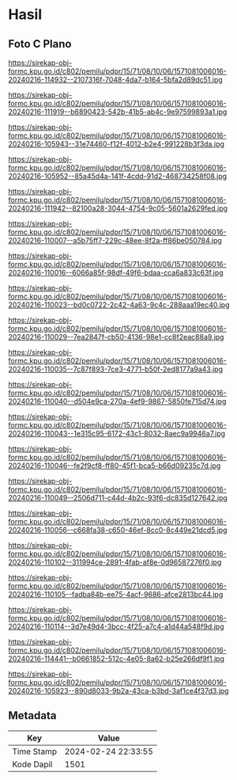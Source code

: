 # Hasil

## Foto C Plano

https://sirekap-obj-formc.kpu.go.id/c802/pemilu/pdpr/15/71/08/10/06/1571081006016-20240216-114932--2107316f-7048-4da7-b164-5bfa2d89dc51.jpg

https://sirekap-obj-formc.kpu.go.id/c802/pemilu/pdpr/15/71/08/10/06/1571081006016-20240216-111919--b6890423-542b-41b5-ab4c-9e97599893a1.jpg

https://sirekap-obj-formc.kpu.go.id/c802/pemilu/pdpr/15/71/08/10/06/1571081006016-20240216-105943--31e74460-f12f-4012-b2e4-991228b3f3da.jpg

https://sirekap-obj-formc.kpu.go.id/c802/pemilu/pdpr/15/71/08/10/06/1571081006016-20240216-105952--85a45d4a-141f-4cdd-91d2-468734258f08.jpg

https://sirekap-obj-formc.kpu.go.id/c802/pemilu/pdpr/15/71/08/10/06/1571081006016-20240216-111942--82100a28-3044-4754-9c05-5601a2629fed.jpg

https://sirekap-obj-formc.kpu.go.id/c802/pemilu/pdpr/15/71/08/10/06/1571081006016-20240216-110007--a5b75ff7-229c-48ee-8f2a-ff86be050784.jpg

https://sirekap-obj-formc.kpu.go.id/c802/pemilu/pdpr/15/71/08/10/06/1571081006016-20240216-110016--6066a85f-98df-49f6-bdaa-cca6a833c63f.jpg

https://sirekap-obj-formc.kpu.go.id/c802/pemilu/pdpr/15/71/08/10/06/1571081006016-20240216-110023--bd0c0722-2c42-4a63-9c4c-288aaa19ec40.jpg

https://sirekap-obj-formc.kpu.go.id/c802/pemilu/pdpr/15/71/08/10/06/1571081006016-20240216-110029--7ea2847f-cb50-4136-98e1-cc8f2eac88a9.jpg

https://sirekap-obj-formc.kpu.go.id/c802/pemilu/pdpr/15/71/08/10/06/1571081006016-20240216-110035--7c87f893-7ce3-4771-b50f-2ed8177a9a43.jpg

https://sirekap-obj-formc.kpu.go.id/c802/pemilu/pdpr/15/71/08/10/06/1571081006016-20240216-110040--d504e9ca-270a-4ef9-9867-5850fe715d74.jpg

https://sirekap-obj-formc.kpu.go.id/c802/pemilu/pdpr/15/71/08/10/06/1571081006016-20240216-110043--1e315c95-6172-43c1-8032-8aec9a9946a7.jpg

https://sirekap-obj-formc.kpu.go.id/c802/pemilu/pdpr/15/71/08/10/06/1571081006016-20240216-110046--fe2f9cf8-ff80-45f1-bca5-b66d09235c7d.jpg

https://sirekap-obj-formc.kpu.go.id/c802/pemilu/pdpr/15/71/08/10/06/1571081006016-20240216-110049--2506d711-c44d-4b2c-93f6-dc835d127642.jpg

https://sirekap-obj-formc.kpu.go.id/c802/pemilu/pdpr/15/71/08/10/06/1571081006016-20240216-110056--c668fa38-c650-46ef-8cc0-8c449e21dcd5.jpg

https://sirekap-obj-formc.kpu.go.id/c802/pemilu/pdpr/15/71/08/10/06/1571081006016-20240216-110102--311994ce-2891-4fab-af8e-0d96587276f0.jpg

https://sirekap-obj-formc.kpu.go.id/c802/pemilu/pdpr/15/71/08/10/06/1571081006016-20240216-110105--fadba84b-ee75-4acf-9686-afce2813bc44.jpg

https://sirekap-obj-formc.kpu.go.id/c802/pemilu/pdpr/15/71/08/10/06/1571081006016-20240216-110114--3d7e49d4-3bcc-4f25-a7c4-a1d44a548f9d.jpg

https://sirekap-obj-formc.kpu.go.id/c802/pemilu/pdpr/15/71/08/10/06/1571081006016-20240216-114441--b0661852-512c-4e05-8a62-b25e266df9f1.jpg

https://sirekap-obj-formc.kpu.go.id/c802/pemilu/pdpr/15/71/08/10/06/1571081006016-20240216-105923--890d8033-9b2a-43ca-b3bd-3af1ce4f37d3.jpg


## Metadata

| Key        | Value               |
| ---------- | ------------------- |
| Time Stamp | 2024-02-24 22:33:55 |
| Kode Dapil | 1501                |



